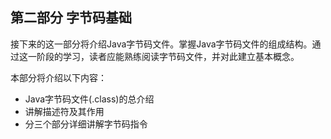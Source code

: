 ## 第二部分 字节码基础

接下来的这一部分将介绍Java字节码文件。掌握Java字节码文件的组成结构。通过这一阶段的学习，读者应能熟练阅读字节码文件，并对此建立基本概念。

本部分将介绍以下内容：
* Java字节码文件(.class)的总介绍
* 讲解描述符及其作用
* 分三个部分详细讲解字节码指令